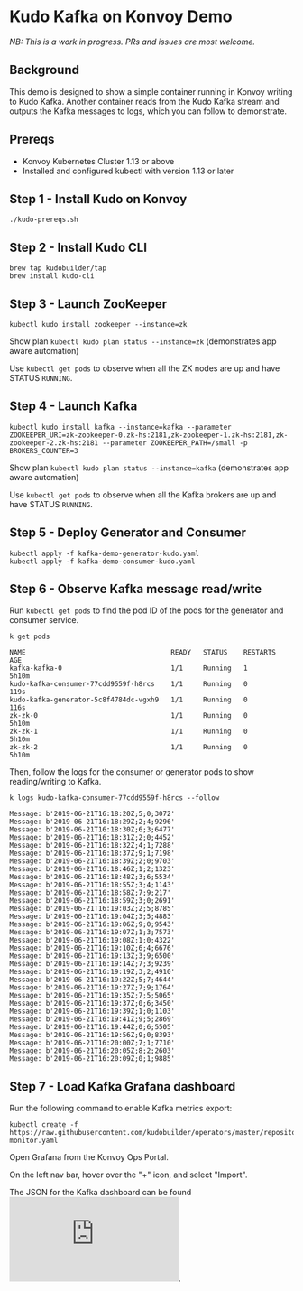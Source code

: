 # Kudo Kafka on Konvoy Demo

_NB: This is a work in progress. PRs and issues are most welcome._

## Background

This demo is designed to show a simple container running in Konvoy writing to Kudo Kafka. Another container reads from the Kudo Kafka stream and outputs the Kafka messages to logs, which you can follow to demonstrate.


## Prereqs 

- Konvoy Kubernetes Cluster 1.13 or above
- Installed and configured kubectl with version 1.13 or later


## Step 1 - Install Kudo on Konvoy

```
./kudo-prereqs.sh
```

## Step 2 - Install Kudo CLI

```
brew tap kudobuilder/tap
brew install kudo-cli
```

## Step 3 - Launch ZooKeeper

```
kubectl kudo install zookeeper --instance=zk
```
Show plan `kubectl kudo plan status --instance=zk` (demonstrates app aware automation)

Use `kubectl get pods` to observe when all the ZK nodes are up and have STATUS `RUNNING`.


## Step 4 - Launch Kafka 

```
kubectl kudo install kafka --instance=kafka --parameter ZOOKEEPER_URI=zk-zookeeper-0.zk-hs:2181,zk-zookeeper-1.zk-hs:2181,zk-zookeeper-2.zk-hs:2181 --parameter ZOOKEEPER_PATH=/small -p BROKERS_COUNTER=3
```

Show plan `kubectl kudo plan status --instance=kafka` (demonstrates app aware automation)

Use `kubectl get pods` to observe when all the Kafka brokers are up and have STATUS `RUNNING`.


## Step 5 - Deploy Generator and Consumer

```
kubectl apply -f kafka-demo-generator-kudo.yaml
kubectl apply -f kafka-demo-consumer-kudo.yaml
```

## Step 6 - Observe Kafka message read/write


Run `kubectl get pods` to find the pod ID of the pods for the generator and consumer service.

```
k get pods

NAME                                    READY   STATUS    RESTARTS   AGE
kafka-kafka-0                           1/1     Running   1          5h10m
kudo-kafka-consumer-77cdd9559f-h8rcs    1/1     Running   0          119s
kudo-kafka-generator-5c8f4784dc-vgxh9   1/1     Running   0          116s
zk-zk-0                                 1/1     Running   0          5h10m
zk-zk-1                                 1/1     Running   0          5h10m
zk-zk-2                                 1/1     Running   0          5h10m
```

Then, follow the logs for the consumer or generator pods to show reading/writing to Kafka.

```
k logs kudo-kafka-consumer-77cdd9559f-h8rcs --follow

Message: b'2019-06-21T16:18:20Z;5;0;3072'
Message: b'2019-06-21T16:18:29Z;2;4;9296'
Message: b'2019-06-21T16:18:30Z;6;3;6477'
Message: b'2019-06-21T16:18:31Z;2;0;4452'
Message: b'2019-06-21T16:18:32Z;4;1;7288'
Message: b'2019-06-21T16:18:37Z;9;1;7198'
Message: b'2019-06-21T16:18:39Z;2;0;9703'
Message: b'2019-06-21T16:18:46Z;1;2;1323'
Message: b'2019-06-21T16:18:48Z;3;6;5534'
Message: b'2019-06-21T16:18:55Z;3;4;1143'
Message: b'2019-06-21T16:18:58Z;7;9;217'
Message: b'2019-06-21T16:18:59Z;3;0;2691'
Message: b'2019-06-21T16:19:03Z;2;5;8785'
Message: b'2019-06-21T16:19:04Z;3;5;4883'
Message: b'2019-06-21T16:19:06Z;9;0;9543'
Message: b'2019-06-21T16:19:07Z;1;3;7573'
Message: b'2019-06-21T16:19:08Z;1;0;4322'
Message: b'2019-06-21T16:19:10Z;6;4;6676'
Message: b'2019-06-21T16:19:13Z;3;9;6500'
Message: b'2019-06-21T16:19:14Z;7;3;9239'
Message: b'2019-06-21T16:19:19Z;3;2;4910'
Message: b'2019-06-21T16:19:22Z;5;7;4644'
Message: b'2019-06-21T16:19:27Z;7;9;1764'
Message: b'2019-06-21T16:19:35Z;7;5;5065'
Message: b'2019-06-21T16:19:37Z;0;6;3450'
Message: b'2019-06-21T16:19:39Z;1;0;1103'
Message: b'2019-06-21T16:19:41Z;9;5;2869'
Message: b'2019-06-21T16:19:44Z;0;6;5505'
Message: b'2019-06-21T16:19:56Z;9;0;8393'
Message: b'2019-06-21T16:20:00Z;7;1;7710'
Message: b'2019-06-21T16:20:05Z;8;2;2603'
Message: b'2019-06-21T16:20:09Z;0;1;9885'

```

## Step 7 - Load Kafka Grafana dashboard

Run the following command to enable Kafka metrics export:

```
kubectl create -f https://raw.githubusercontent.com/kudobuilder/operators/master/repository/kafka/docs/v0.1/resources/service-monitor.yaml
```

Open Grafana from the Konvoy Ops Portal.

On the left nav bar, hover over the "+" icon, and select "Import". 

The JSON for the Kafka dashboard can be found ![here](https://github.com/kudobuilder/operators/blob/master/repository/kafka/docs/v0.1/resources/grafana-dashboard.json).


